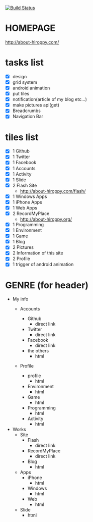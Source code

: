 [![Build Status](https://travis-ci.org/abouthiroppy/metroHomePage.png?branch=develop)](https://travis-ci.org/abouthiroppy/metroHomePage)

# HOMEPAGE
http://about-hiroppy.com/

# tasks list
- [x] design
- [x] grid system
- [x] android animation
- [x] put tiles
- [x] notification(article of my blog etc...)
- [x] make pictures api(get)
- [x] Breadcrumbs
- [x] Navigation Bar

# tiles list
- [x] 1 Github
- [x] 1 Twitter
- [x] 1 Facebook
- [x] 1 Accounts
- [x] 1 Activity
- [x] 1 Slide
- [x] 2 Flash Site
    - http://about-hiroppy.com/flash/
- [x] 1 Windows Apps
- [x] 1 iPhone Apps
- [x] 1 Web Apps
- [x] 2 RecordMyPlace
    - http://about-hiroppy.org/
- [x] 1 Programming
- [x] 1 Environment
- [x] 1 Game
- [x] 1 Blog
- [x] 2 Pictures
- [x] 2 Information of this site
- [x] 2 Profile
- [x] 1 trigger of android animation

# GENRE (for header)

- My info
    - Accounts
        - Github
            - direct link
        - Twitter
            - direct link
        - Facebook
            - direct link
        - the others
            - html

    - Profile
        - profile
            - html
        - Environment
            - html
        - Game
            - html
        - Programming
            - html
        - Activity
            - html
- Works
    - Site
        - Flash
            - direct link
        - RecordMyPlace
            - direct link
        - Blog
            - html
    - Apps
        - iPhone
            - html
        - Windows
            - html
        - Web
            - html
    - Slide
        - html

